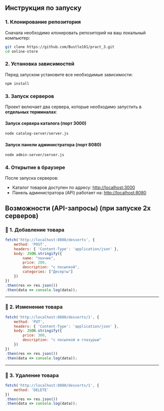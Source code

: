 
## Инструкция по запуску

### **1. Клонирование репозитория**
Сначала необходимо клонировать репозиторий на ваш локальный компьютер:
```sh
git clone https://github.com/Bustle101/pract_3.git
cd online-store
```
### **2. Установка зависимостей**
Перед запуском установите все необходимые зависимости:
```sh
npm install
```

### **3. Запуск серверов**
Проект включает два сервера, которые необходимо запустить в **отдельных терминалах**:

#### Запуск сервера каталога (порт 3000)
```sh
node catalog-server/server.js
```

#### Запуск панели администратора (порт 8080)
```sh
node admin-server/server.js
```

### **4. Открытие в браузере**
После запуска серверов:
- Каталог товаров доступен по адресу: [http://localhost:3000](http://localhost:3000)
- Панель администратора (API) работает на: [http://localhost:8080](http://localhost:8080)

## Возможности (API-запросы) (при запуске 2х серверов)

### 🔹 1. Добавление товара 
```javascript
fetch('http://localhost:8080/desserts', {
    method: 'POST',
    headers: { 'Content-Type': 'application/json' },
    body: JSON.stringify({
        name: "пончик",
        price: 200,
        description: "с посыпкой",
        categories: ["Десерты"]
    })
})
.then(res => res.json())
.then(data => console.log(data));

```

---
### 🔹 2. Изменение товара 
```javascript
fetch('http://localhost:8080/desserts/1', {
    method: 'PUT',
    headers: { 'Content-Type': 'application/json' },
    body: JSON.stringify({
        price: 300,
        description: "с посыпкой и глазурью"
    })
})
.then(res => res.json())
.then(data => console.log(data));

```

---
### 🔹 3. Удаление товара 
```javascript
fetch('http://localhost:8080/desserts/1', {
    method: 'DELETE'
})
.then(res => res.json())
.then(data => console.log(data));

```
